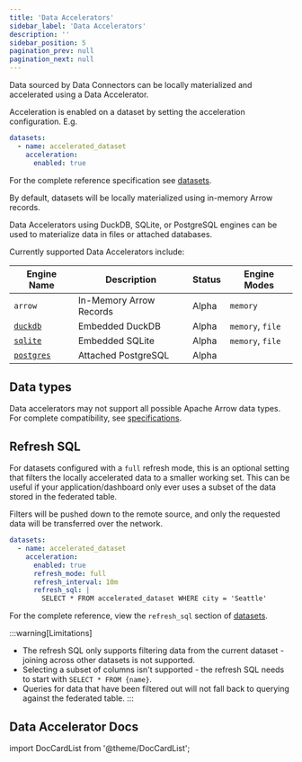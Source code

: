```yaml
---
title: 'Data Accelerators'
sidebar_label: 'Data Accelerators'
description: ''
sidebar_position: 5
pagination_prev: null
pagination_next: null
---
```


Data sourced by Data Connectors can be locally materialized and accelerated using a Data Accelerator.

Acceleration is enabled on a dataset by setting the acceleration configuration. E.g.

```yaml
datasets:
  - name: accelerated_dataset
    acceleration:
      enabled: true
```

For the complete reference specification see [datasets](../reference/spicepod/datasets.md).

By default, datasets will be locally materialized using in-memory Arrow records.

Data Accelerators using DuckDB, SQLite, or PostgreSQL engines can be used to materialize data in files or attached databases.

Currently supported Data Accelerators include:

| Engine Name                       | Description             | Status | Engine Modes     |
| --------------------------------- | ----------------------- | ------ | ---------------- |
| `arrow`                           | In-Memory Arrow Records | Alpha  | `memory`         |
| [`duckdb`](./duckdb.md)           | Embedded DuckDB         | Alpha  | `memory`, `file` |
| [`sqlite`](./sqlite.md)           | Embedded SQLite         | Alpha  | `memory`, `file` |
| [`postgres`](./postgres/index.md) | Attached PostgreSQL     | Alpha  |                  |

## Data types
Data accelerators may not support all possible Apache Arrow data types. For complete compatibility, see [specifications](../reference/datatypes.md).

## Refresh SQL

For datasets configured with a `full` refresh mode, this is an optional setting that filters the locally accelerated data to a smaller working set. This can be useful if your application/dashboard only ever uses a subset of the data stored in the federated table.

Filters will be pushed down to the remote source, and only the requested data will be transferred over the network.

```yaml
datasets:
  - name: accelerated_dataset
    acceleration:
      enabled: true
      refresh_mode: full
      refresh_interval: 10m
      refresh_sql: |
        SELECT * FROM accelerated_dataset WHERE city = 'Seattle'
```

For the complete reference, view the `refresh_sql` section of [datasets](../reference/spicepod/datasets.md#accelerationrefresh_sql).

:::warning[Limitations]
- The refresh SQL only supports filtering data from the current dataset - joining across other datasets is not supported.
- Selecting a subset of columns isn't supported - the refresh SQL needs to start with `SELECT * FROM {name}`.
- Queries for data that have been filtered out will not fall back to querying against the federated table.
:::

## Data Accelerator Docs

import DocCardList from '@theme/DocCardList';

<DocCardList />